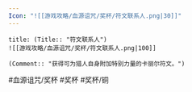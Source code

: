 ```yaml
---
Icon: "![[游戏攻略/血源诅咒/奖杯/符文联系人.png|30]]"
---
```

```ad-common-bronze-trophy
title: (Title:: "符文联系人")
![[游戏攻略/血源诅咒/奖杯/符文联系人.png|100]]

(Comment:: "获得可为猎人自身附加特别力量的卡丽尔符文。")
```

#血源诅咒/奖杯 #奖杯 #奖杯/铜
